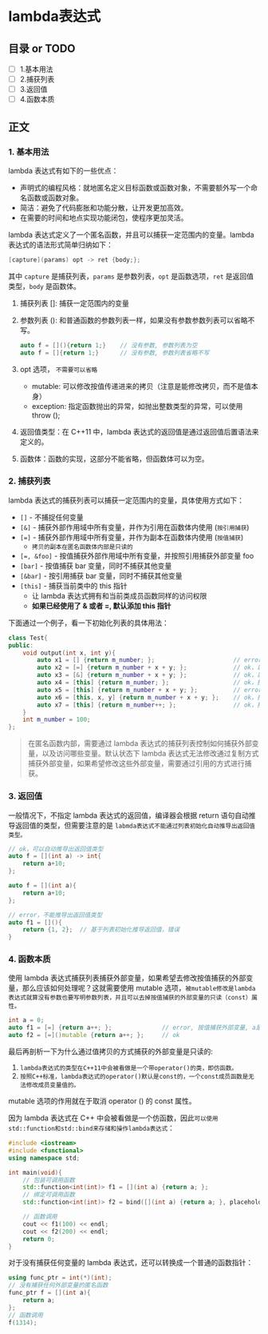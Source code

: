 # lambda表达式
## 目录 or TODO
- [ ] 1.基本用法
- [ ] 2.捕获列表
- [ ] 3.返回值
- [ ] 4.函数本质
## 正文

### 1. 基本用法

lambda 表达式有如下的一些优点：

*   声明式的编程风格：就地匿名定义目标函数或函数对象，不需要额外写一个命名函数或函数对象。
*   简洁：避免了代码膨胀和功能分散，让开发更加高效。
*   在需要的时间和地点实现功能闭包，使程序更加灵活。

lambda 表达式定义了一个匿名函数，并且可以捕获一定范围内的变量。lambda 表达式的语法形式简单归纳如下：

```c++
[capture](params) opt -> ret {body;};
```

其中 `capture` 是捕获列表，`params` 是参数列表，`opt` 是函数选项，`ret` 是返回值类型，`body` 是函数体。

1.  捕获列表 []: 捕获一定范围内的变量
    
2.  参数列表 (): 和普通函数的参数列表一样，如果没有参数参数列表可以省略不写。
    
    ```c++
    auto f = [](){return 1;}	// 没有参数, 参数列表为空
    auto f = []{return 1;}		// 没有参数, 参数列表省略不写
    ```
    
3.  opt 选项， `不需要可以省略`
    
    *   mutable: 可以修改按值传递进来的拷贝（注意是能修改拷贝，而不是值本身）
    *   exception: 指定函数抛出的异常，如抛出整数类型的异常，可以使用 throw ();
    
4.  返回值类型：在 C++11 中，lambda 表达式的返回值是通过返回值后置语法来定义的。
    
5. 函数体：函数的实现，这部分不能省略，但函数体可以为空。

### 2. 捕获列表

lambda 表达式的捕获列表可以捕获一定范围内的变量，具体使用方式如下：

*   `[]` - 不捕捉任何变量
*   `[&]` - 捕获外部作用域中所有变量，并作为引用在函数体内使用 (`按引用捕获`)
*   `[=]` - 捕获外部作用域中所有变量，并作为副本在函数体内使用 (`按值捕获`)
    *   `拷贝的副本在匿名函数体内部是只读的`
*   `[=, &foo]` - 按值捕获外部作用域中所有变量，并按照引用捕获外部变量 foo
*   `[bar]` - 按值捕获 bar 变量，同时不捕获其他变量
*   `[&bar]` - 按引用捕获 bar 变量，同时不捕获其他变量
*   `[this]` - 捕获当前类中的 this 指针
    *   让 lambda 表达式拥有和当前类成员函数同样的访问权限
    *   **如果已经使用了 & 或者 =, 默认添加 this 指针**

下面通过一个例子，看一下初始化列表的具体用法：

```c++
class Test{
public:
    void output(int x, int y){
        auto x1 = [] {return m_number; };                      // error，没有捕获外部变量，不能使用类成员 m_number
        auto x2 = [=] {return m_number + x + y; };             // ok，以值拷贝的方式捕获所有外部变量
        auto x3 = [&] {return m_number + x + y; };             // ok，以引用的方式捕获所有外部变量
        auto x4 = [this] {return m_number; };                  // ok，捕获 this 指针，可访问对象内部成员
        auto x5 = [this] {return m_number + x + y; };          // error，捕获 this 指针，可访问类内部成员，没有捕获到变量 x，y，因此不能访问。
        auto x6 = [this, x, y] {return m_number + x + y; };    // ok，捕获 this 指针，x，y
        auto x7 = [this] {return m_number++; };                // ok，捕获 this 指针，并且可以修改对象内部变量的值
    }
    int m_number = 100;
};
```

> 在匿名函数内部，需要通过 lambda 表达式的捕获列表控制如何捕获外部变量，以及访问哪些变量。默认状态下 lambda 表达式无法修改通过复制方式捕获外部变量，如果希望修改这些外部变量，需要通过引用的方式进行捕获。
>

### 3. 返回值

一般情况下，不指定 lambda 表达式的返回值，编译器会根据 return 语句自动推导返回值的类型，但需要注意的是 `labmda表达式不能通过列表初始化自动推导出返回值类型。`

```c++
// ok，可以自动推导出返回值类型
auto f = [](int a) -> int{
    return a+10;  
};

auto f = [](int a){
    return a+10;  
};

// error，不能推导出返回值类型
auto f1 = [](){
    return {1, 2};	// 基于列表初始化推导返回值，错误
}
```

### 4. 函数本质

使用 lambda 表达式捕获列表捕获外部变量，如果希望去修改按值捕获的外部变量，那么应该如何处理呢？这就需要使用 mutable 选项，`被mutable修改是lambda表达式就算没有参数也要写明参数列表，并且可以去掉按值捕获的外部变量的只读（const）属性。`

```c++
int a = 0;
auto f1 = [=] {return a++; };              // error, 按值捕获外部变量, a是只读的
auto f2 = [=]()mutable {return a++; };     // ok
```

最后再剖析一下为什么通过值拷贝的方式捕获的外部变量是只读的:

1.  `lambda表达式的类型在C++11中会被看做是一个带operator()的类，即仿函数。`
2.  `按照C++标准，lambda表达式的operator()默认是const的，一个const成员函数是无法修改成员变量值的。`

mutable 选项的作用就在于取消 operator () 的 const 属性。

因为 lambda 表达式在 C++ 中会被看做是一个仿函数，因此`可以使用std::function和std::bind来存储和操作lambda表达式`：

```c++
#include <iostream>
#include <functional>
using namespace std;

int main(void){
    // 包装可调用函数
    std::function<int(int)> f1 = [](int a) {return a; };
    // 绑定可调用函数
    std::function<int(int)> f2 = bind([](int a) {return a; }, placeholders::_1);

    // 函数调用
    cout << f1(100) << endl;
    cout << f2(200) << endl;
    return 0;
}
```

对于没有捕获任何变量的 lambda 表达式，还可以转换成一个普通的函数指针：

```c++
using func_ptr = int(*)(int);
// 没有捕获任何外部变量的匿名函数
func_ptr f = [](int a){
    return a;  
};
// 函数调用
f(1314);
```

